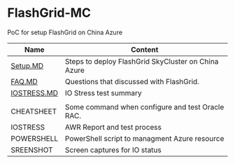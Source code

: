 # FlashGrid-MC
PoC for setup FlashGrid on China Azure

|  Name                             | Content   |
|  ----                             | ----      |
|  [Setup.MD](./Setup.md)           | Steps to deploy FlashGrid SkyCluster on China Azure   |
|  [FAQ.MD](./FAQ.md)               | Questions that discussed with FlashGrid.   |
|  [IOSTRESS.MD](./IOStress.md)     | IO Stress test summary   |
|                                   |                      |
|  CHEATSHEET                       | Some command when configure and test Oracle RAC.   |
|  IOSTRESS                         | AWR Report and test process   |
|  POWERSHELL                       | PowerShell script to managment Azure resource   |
|  SREENSHOT                        | Screen captures for IO status   |